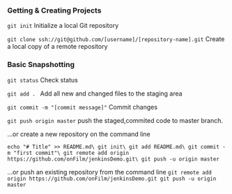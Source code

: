 ### Getting & Creating Projects

`git init`  Initialize a local Git repository

`git clone ssh://git@github.com/[username]/[repository-name].git` Create a local copy of a remote repository 

### Basic Snapshotting

`git status` Check status 

`git add . ` Add all new and changed files to the staging area 

`git commit -m "[commit message]"`  Commit changes 

`git push origin master` push the staged,commited code to master branch.

…or create a new repository on the command line

`echo "# Title" >> README.md\
 git init\
 git add README.md\
 git commit -m "first commit"\
 git remote add origin https://github.com/onFilm/jenkinsDemo.git\
 git push -u origin master`

…or push an existing repository from the command line
`git remote add origin https://github.com/onFilm/jenkinsDemo.git
 git push -u origin master`
